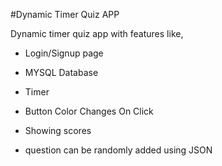 #Dynamic Timer Quiz APP
  

Dynamic timer quiz app with features like,

* Login/Signup page

* MYSQL Database

* Timer 

* Button Color Changes On Click

* Showing scores

* question can be randomly added using JSON
